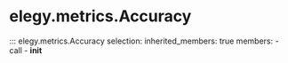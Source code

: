 # elegy.metrics.Accuracy

::: elegy.metrics.Accuracy
    selection:
        inherited_members: true
        members:
            - call
            - __init__